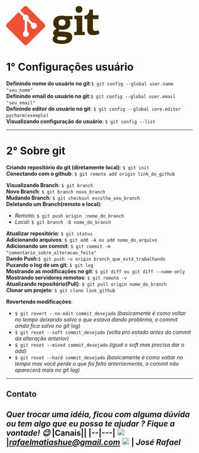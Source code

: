<img src="https://github.com/gusantos1/icons/blob/main/Git-Logo-2Color.png" width="50%">  

# 1° Configurações usuário  
**Definindo nome do usuário no git**:`$ git config --global user.name "seu_nome"`       
**Definindo email do usuário no git**:`$ git config --global user.email "seu_email"`     
**Definindo editor do usuário no git**: `$ git config --global core.editor pycharm(exemplo)`  
**Visualizando configuração do usuário**: `$ git config --list`

---

# 2° Sobre git
**Criando repositório do git (diretamente local)**: `$ git init`  
**Conectando com o github**: `$ git remote add origin link_do_github`
    
**Visualizando Branch**: `$ git branch`  
**Novo Branch**: `$ git branch novo_branch`  
**Mudando Branch**: `$ git checkout escolha_seu_branch`  
**Deletando um Branch(remoto e local)**:
* _Remoto:_ `$ git push origin :nome_do_branch`
* _Local:_ `$ git branch -D nome_do_branch`   
   
**Atualizar repositório**: `$ git status`      
**Adicionando arquivos**: `$ git add -A ou add nome_do_arquivo`    
**Adicionando um commit**: `$ git commit -m "comentario_sobre_alteracao_feita"`    
**Dando Push**:`$ git push -u origin branch_que_está_trabalhando`  
**Puxando o log de um git**: `$ git log`    
**Mostrando as modificações no git**: `$ git diff ou git diff --name-only`  
**Mostrando servidores remotos**: `$ git remote -v`  
**Atualizando repositório(Pull)**: `$ git pull origin nome_do_branch`  
**Clonar um projeto**: `$ git clone link_github`  
     
**Revertendo modificações**:  
* `$ git revert --no-edit commit_desejado` _(basicamente é como voltar no tempo deixando salvo o que estava dando problema, o commit ainda fica salvo no git log)_  
* `$ git reset --soft commit_desejado` _(volta pro estado antes do commit da alteração anterior)_ 
* `$ git reset --mixed commit_desejado` _(igual o soft mas precisa dar o add)_ 
* `$ git reset --hard commit_desejado` _(basicamente é como voltar no tempo mas você perde o que foi feito anteriormente, o commit não aparecerá mais no git log)_ 


---

## Contato
*Quer trocar uma idéia, ficou com alguma dúvida ou tem algo que eu posso te ajudar ? **Fique a vontade!** :wink:*
|Canais||
|--|---|
<img src="https://user-images.githubusercontent.com/81492148/185763755-0db0c993-bc89-4feb-b78f-56de7670f346.jpg" width="20" height="20"> |*rafaelmatiashue@gmail.com*
<img src="https://user-images.githubusercontent.com/81492148/185763677-93dc689f-5091-4007-9d65-b96e97993754.svg" width="20" height="20"> | *José Rafael*
---
